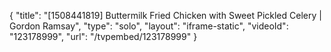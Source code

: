 {
    "title": "[1508441819] Buttermilk Fried Chicken with Sweet Pickled Celery | Gordon Ramsay",
    "type": "solo",
    "layout": "iframe-static",
    "videoId": "123178999",
    "url": "\/tvpembed\/123178999"
}